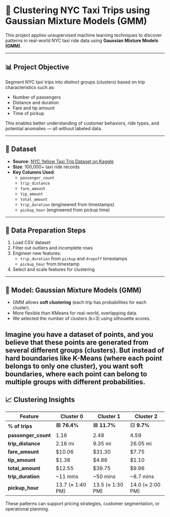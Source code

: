# 🚕 Clustering NYC Taxi Trips using Gaussian Mixture Models (GMM)

This project applies unsupervised machine learning techniques to discover patterns in real-world NYC taxi ride data using **Gaussian Mixture Models (GMM)**.

---

## 📊 Project Objective

Segment NYC taxi trips into distinct groups (clusters) based on trip characteristics such as:
- Number of passengers
- Distance and duration
- Fare and tip amount
- Time of pickup

This enables better understanding of customer behaviors, ride types, and potential anomalies — all without labeled data.

---

## 📂 Dataset

- **Source**: [NYC Yellow Taxi Trip Dataset on Kaggle](https://www.kaggle.com/datasets/elemento/nyc-yellow-taxi-trip-data?select=yellow_tripdata_2016-02.csv)
- **Size**: 100,000+ taxi ride records
- **Key Columns Used**:
  - `passenger_count`
  - `trip_distance`
  - `fare_amount`
  - `tip_amount`
  - `total_amount`
  - `trip_duration` (engineered from timestamps)
  - `pickup_hour` (engineered from pickup time)

---

## 🧹 Data Preparation Steps

1. Load CSV dataset
2. Filter out outliers and incomplete rows
3. Engineer new features:
   - `trip_duration` from `pickup` and `dropoff` timestamps
   - `pickup_hour` from timestamp
4. Select and scale features for clustering

---

## 🤖 Model: Gaussian Mixture Models (GMM)

- GMM allows **soft clustering** (each trip has probabilities for each cluster).
- More flexible than KMeans for real-world, overlapping data.
- We selected the number of clusters (k=3) using silhouette scores.

  
Imagine you have a dataset of points, and you believe that these points are generated from several different groups (clusters). But instead of hard boundaries like K-Means (where each point belongs to only one cluster), you want soft boundaries, where each point can belong to multiple groups with different probabilities.
---

## 📈 Clustering Insights

| **Feature**         | **Cluster 0**         | **Cluster 1**         | **Cluster 2**         |
|---------------------|------------------------|------------------------|------------------------|
| **% of trips**       | 🟩 **76.4%**            | 🟦 **11.7%**            | 🟨 **9.7%**             |
| **passenger_count**  | 1.16                   | 2.48                   | 4.59                   |
| **trip_distance**    | 2.16 mi                | 9.35 mi                | 26.05 mi               |
| **fare_amount**      | \$10.06                | \$31.30                | \$7.75                 |
| **tip_amount**       | \$1.38                 | \$4.86                 | \$1.10                 |
| **total_amount**     | \$12.55                | \$39.75                | \$9.96                 |
| **trip_duration**    | ~11 mins               | ~50 mins               | ~8.7 mins              |
| **pickup_hour**      | 13.7 (≈ 1:40 PM)       | 13.5 (≈ 1:30 PM)       | 14.0 (≈ 2:00 PM)       |

These patterns can support pricing strategies, customer segmentation, or operational planning.

